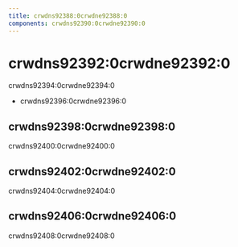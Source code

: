 ```yaml
---
title: crwdns92388:0crwdne92388:0
components: crwdns92390:0crwdne92390:0
---
```


# crwdns92392:0crwdne92392:0

<p class="description">crwdns92394:0crwdne92394:0</p>

- crwdns92396:0crwdne92396:0

## crwdns92398:0crwdne92398:0

crwdns92400:0crwdne92400:0

## crwdns92402:0crwdne92402:0

crwdns92404:0crwdne92404:0

## crwdns92406:0crwdne92406:0

crwdns92408:0crwdne92408:0